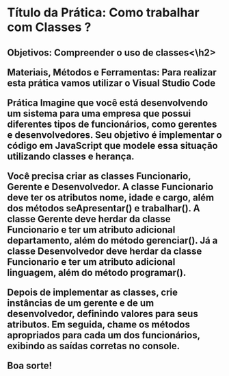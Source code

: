 <h1>Título da Prática:  Como trabalhar com Classes ?


<h2>Objetivos: Compreender o uso de classes<\h2>



Materiais, Métodos e Ferramentas: Para realizar esta prática vamos utilizar o Visual Studio Code

Prática
Imagine que você está desenvolvendo um sistema para uma empresa que possui diferentes tipos de funcionários, como gerentes e desenvolvedores. Seu objetivo é implementar o código em JavaScript que modele essa situação utilizando classes e herança.

Você precisa criar as classes Funcionario, Gerente e Desenvolvedor. A classe Funcionario deve ter os atributos nome, idade e cargo, além dos métodos seApresentar() e trabalhar(). A classe Gerente deve herdar da classe Funcionario e ter um atributo adicional departamento, além do método gerenciar(). Já a classe Desenvolvedor deve herdar da classe Funcionario e ter um atributo adicional linguagem, além do método programar().

Depois de implementar as classes, crie instâncias de um gerente e de um desenvolvedor, definindo valores para seus atributos. Em seguida, chame os métodos apropriados para cada um dos funcionários, exibindo as saídas corretas no console.

Boa sorte!
